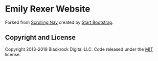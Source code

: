 # Emily Rexer Website

Forked from [Scrolling Nav](http://startbootstrap.com/template-overviews/scrolling-nav/) created by [Start Bootstrap](http://startbootstrap.com/).

## Copyright and License

Copyright 2013-2019 Blackrock Digital LLC. Code released under the [MIT](https://github.com/BlackrockDigital/startbootstrap-scrolling-nav/blob/gh-pages/LICENSE) license.
